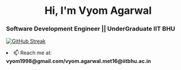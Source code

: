 <h1 align="center">Hi, I'm Vyom Agarwal</h1>
<h3 align="left">Software Development Engineer || UnderGraduate IIT BHU </h3>

[![GitHub Streak](https://github-readme-streak-stats.herokuapp.com/?user=vyster&hide_border=false&stroke=fff&sideNums=fff&currStreakNum=fff&currStreakLabel=fff&dates=fff&sideLabels=fd6dab&background=0d1117&fire=fd6dab&ring=fd6dab)](https://git.io/streak-stats)


<li align="left"> 📫 Reach me at: <b>vyom1998@gmail.com/vyom.agarwal.met16@iitbhu.ac.in</b></li>
